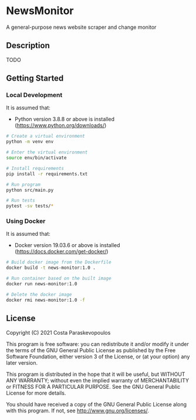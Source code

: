 # NewsMonitor
A general-purpose news website scraper and change monitor

## Description

TODO

## Getting Started

### Local Development

It is assumed that:
* Python version 3.8.8 or above is installed (<https://www.python.org/downloads/>)

```sh
# Create a virtual environment
python -m venv env

# Enter the virtual environment
source env/bin/activate

# Install requirements
pip install -r requirements.txt

# Run program
python src/main.py

# Run tests
pytest -sv tests/*
```

### Using Docker

It is assumed that:
* Docker version 19.03.6 or above is installed (<https://docs.docker.com/get-docker/>)

```sh
# Build docker image from the Dockerfile
docker build -t news-monitor:1.0 .

# Run container based on the built image
docker run news-monitor:1.0

# Delete the docker image
docker rmi news-monitor:1.0 -f
```

## License
Copyright (C) 2021 Costa Paraskevopoulos

This program is free software: you can redistribute it and/or modify it under the terms of the GNU General Public License as published by the Free Software Foundation, either version 3 of the License, or (at your option) any later version.

This program is distributed in the hope that it will be useful, but WITHOUT ANY WARRANTY; without even the implied warranty of MERCHANTABILITY or FITNESS FOR A PARTICULAR PURPOSE. See the GNU General Public License for more details.

You should have received a copy of the GNU General Public License along with this program. If not, see http://www.gnu.org/licenses/.
